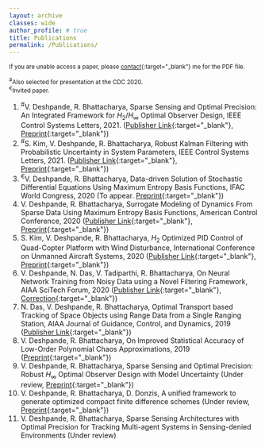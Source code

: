 ```yaml
---
layout: archive
classes: wide
author_profile: # true
title: Publications
permalink: /Publications/
---
```


<sup> If you are unable access a paper, please [contact](https://vedang.page/Contact/){:target="_blank"} me for the PDF file. </sup>

<sup><sup>&#x23;</sup>Also selected for presentation at the CDC 2020. <br> <sup>&#x20AC;</sup>Invited paper. </sup>
<!-- &#x2020; -->

<!-- ### Peer Reviewed Papers -->
<!-- _Accepted/Published_ -->
<!-- _Under review/Preprints_ -->
1. <sup>&#x23;</sup>V. Deshpande, R. Bhattacharya, Sparse Sensing and Optimal Precision: An Integrated Framework for $H_2/H_{\infty}$ Optimal Observer Design, IEEE Control Systems Letters, 2021. ([Publisher Link](https://doi.org/10.1109/LCSYS.2020.3003771){:target="_blank"}, [Preprint](https://arxiv.org/pdf/2003.10887v3.pdf){:target="_blank"})
1. <sup>&#x23;</sup>S. Kim, V. Deshpande, R. Bhattacharya, Robust Kalman Filtering with Probabilistic Uncertainty in System Parameters, IEEE Control Systems Letters, 2021. ([Publisher Link](https://doi.org/10.1109/LCSYS.2020.3001490){:target="_blank"}, [Preprint](https://arxiv.org/abs/2003.10926){:target="_blank"})
1. <sup>&#x20AC;</sup>V. Deshpande, R. Bhattacharya, Data-driven Solution of Stochastic Differential Equations Using Maximum Entropy Basis Functions, IFAC World Congress, 2020 (To appear. [Preprint](https://arxiv.org/abs/2004.01736){:target="_blank"})  
1. V. Deshpande, R. Bhattacharya, Surrogate Modeling of Dynamics From Sparse Data Using Maximum Entropy Basis Functions, American Control Conference, 2020 ([Publisher Link](https://doi.org/10.23919/ACC45564.2020.9147384){:target="_blank"}, [Preprint](https://arxiv.org/abs/1911.03016){:target="_blank"})  
1. S. Kim, V. Deshpande, R. Bhattacharya, $H_{2}$ Optimized PID Control of Quad-Copter Platform with Wind Disturbance, International Conference on Unmanned Aircraft Systems, 2020 ([Publisher Link](https://doi.org/10.1109/ICUAS48674.2020.9214010){:target="_blank"}, [Preprint](https://arxiv.org/abs/2003.13801){:target="_blank"})  
1. V. Deshpande, N. Das, V. Tadiparthi, R. Bhattacharya, On Neural Network Training from Noisy Data using a Novel Filtering Framework, AIAA SciTech Forum, 2020 ([Publisher Link](https://arc.aiaa.org/doi/10.2514/6.2020-1869){:target="_blank"}, [Correction](https://arc.aiaa.org/doi/10.2514/6.2020-1869.c1){:target="_blank"})  
1. N. Das, V. Deshpande, R. Bhattacharya, Optimal Transport based Tracking of Space Objects using Range Data from a Single Ranging Station, AIAA Journal of Guidance, Control, and Dynamics, 2019 ([Publisher Link](https://arc.aiaa.org/doi/abs/10.2514/1.G003796?journalCode=jgcd){:target="_blank"})  
1. V. Deshpande, R. Bhattacharya, On Improved Statistical Accuracy of Low-Order Polynomial Chaos Approximations, 2019 ([Preprint](https://arxiv.org/abs/1909.03516){:target="_blank"})
1. V. Deshpande, R. Bhattacharya, Sparse Sensing and Optimal Precision: Robust $H_{\infty}$ Optimal Observer Design with Model Uncertainty (Under review, [Preprint](https://arxiv.org/pdf/2009.01930.pdf){:target="_blank"})
1. V. Deshpande, R. Bhattacharya, D. Donzis, A unified framework to generate optimized compact finite difference schemes (Under review, [Preprint](https://arxiv.org/abs/1912.07382){:target="_blank"})  
1. V. Deshpande, R. Bhattacharya, Sparse Sensing Architectures with Optimal Precision for Tracking Multi-agent Systems in Sensing-denied Environments (Under review)
<!---1. V. Deshpande, S. Kim, R. Bhattacharya, Robust Kalman Filtering Framework for Systems with Parametric Uncertainty-->
